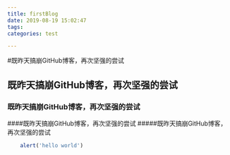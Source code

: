 ```yaml
---
title: firstBlog
date: 2019-08-19 15:02:47
tags:
categories: test

---
```

#既昨天搞崩GitHub博客，再次坚强的尝试
## 既昨天搞崩GitHub博客，再次坚强的尝试
### 既昨天搞崩GitHub博客，再次坚强的尝试
####既昨天搞崩GitHub博客，再次坚强的尝试
#####既昨天搞崩GitHub博客，再次坚强的尝试
```javascript
    alert('hello world')
```